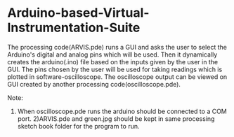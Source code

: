 # Arduino-based-Virtual-Instrumentation-Suite

The processing code(ARVIS.pde) runs a GUI and asks the user to select the Arduino's digital and analog pins which will be used. Then it dynamically creates the arduino(.ino) file based on the inputs given by the user in the GUI. The pins chosen by the user will be used for taking readings which is plotted in software-oscilloscope. The oscilloscope output can be viewed on GUI created by another processing code(oscilloscope.pde).

Note:
1) When oscilloscope.pde runs the arduino should be connected to a COM port.
2)ARVIS.pde and green.jpg should be kept in same processing sketch book folder for the program to run.
